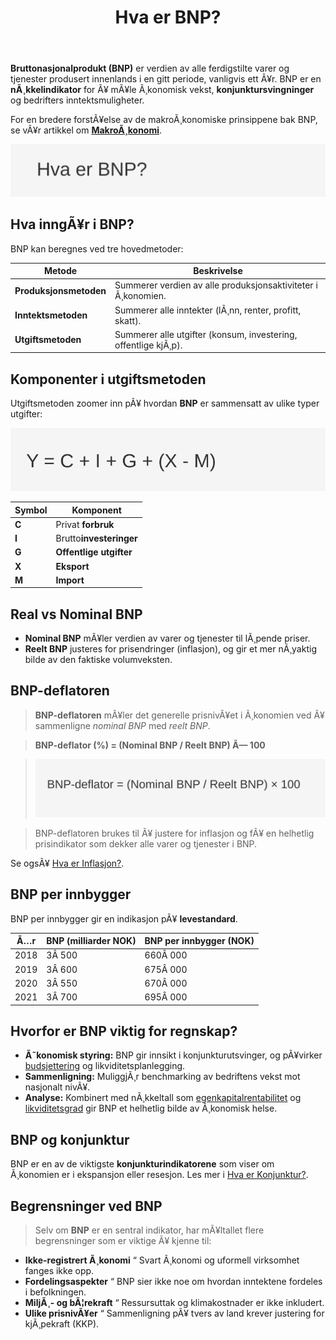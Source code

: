 ﻿---
title: "Hva er BNP?"
meta_title: "Hva er BNP?"
meta_description: '**Bruttonasjonalprodukt (BNP)** er verdien av alle ferdigstilte varer og tjenester produsert innenlands i en gitt periode, vanligvis ett Ã¥r. BNP er en **nÃ¸kke...'
slug: hva-er-bnp
type: blog
layout: pages/single
---

**Bruttonasjonalprodukt (BNP)** er verdien av alle ferdigstilte varer og tjenester produsert innenlands i en gitt periode, vanligvis ett Ã¥r. BNP er en **nÃ¸kkelindikator** for Ã¥ mÃ¥le Ã¸konomisk vekst, **konjunktursvingninger** og bedrifters inntektsmuligheter.

For en bredere forstÃ¥else av de makroÃ¸konomiske prinsippene bak BNP, se vÃ¥r artikkel om **[MakroÃ¸konomi](/blogs/regnskap/makrookonomi "MakroÃ¸konomi: Prinsipper og Betydning for Norsk Regnskap")**.

![Hva er BNP?](hva-er-bnp-image.svg)

## Hva inngÃ¥r i BNP?

BNP kan beregnes ved tre hovedmetoder:

| Metode                | Beskrivelse                                                  |
|-----------------------|--------------------------------------------------------------|
| **Produksjonsmetoden**| Summerer verdien av alle produksjonsaktiviteter i Ã¸konomien. |
| **Inntektsmetoden**   | Summerer alle inntekter (lÃ¸nn, renter, profitt, skatt).      |
| **Utgiftsmetoden**    | Summerer alle utgifter (konsum, investering, offentlige kjÃ¸p).|

## Komponenter i utgiftsmetoden

Utgiftsmetoden zoomer inn pÃ¥ hvordan **BNP** er sammensatt av ulike typer utgifter:

![BNP-formel](bnp-formel.svg)

| Symbol | Komponent                              |
|--------|----------------------------------------|
| **C**  | Privat **forbruk**                    |
| **I**  | Brutto**investeringer**                |
| **G**  | **Offentlige utgifter**                |
| **X**  | **Eksport**                            |
| **M**  | **Import**                            |

## Real vs Nominal BNP

- **Nominal BNP** mÃ¥ler verdien av varer og tjenester til lÃ¸pende priser.
- **Reelt BNP** justeres for prisendringer (inflasjon), og gir et mer nÃ¸yaktig bilde av den faktiske volumveksten.

## BNP-deflatoren

> **BNP-deflatoren** mÃ¥ler det generelle prisnivÃ¥et i Ã¸konomien ved Ã¥ sammenligne *nominal BNP* med *reelt BNP*.

> **BNP-deflator (%) = (Nominal BNP / Reelt BNP) Ã— 100**

> ![BNP-deflator Formel](bnp-deflator-formel.svg)

> BNP-deflatoren brukes til Ã¥ justere for inflasjon og fÃ¥ en helhetlig prisindikator som dekker alle varer og tjenester i BNP.

Se ogsÃ¥ [Hva er Inflasjon?](/blogs/regnskap/hva-er-inflasjon "Hva er Inflasjon? PÃ¥virkning pÃ¥ Regnskap og Ã˜konomisk Planlegging").

## BNP per innbygger

BNP per innbygger gir en indikasjon pÃ¥ **levestandard**.

| Ã…r    | BNP (milliarder NOK) | BNP per innbygger (NOK) |
|-------|----------------------|--------------------------|
| 2018  | 3Â 500                | 660Â 000                  |
| 2019  | 3Â 600                | 675Â 000                  |
| 2020  | 3Â 550                | 670Â 000                  |
| 2021  | 3Â 700                | 695Â 000                  |

## Hvorfor er BNP viktig for regnskap?

- **Ã˜konomisk styring:** BNP gir innsikt i konjunkturutsvinger, og pÃ¥virker [budsjettering](/blogs/regnskap/hva-er-budsjettering "Hva er Budsjettering? Komplett Guide til Budsjettplanlegging og Ã˜konomisk Styring") og likviditetsplanlegging.
- **Sammenligning:** MuliggjÃ¸r benchmarking av bedriftens vekst mot nasjonalt nivÃ¥.
- **Analyse:** Kombinert med nÃ¸kkeltall som [egenkapitalrentabilitet](/blogs/regnskap/hva-er-egenkapitalrentabilitet "Hva er Egenkapitalrentabilitet? Beregning og Analyse") og [likviditetsgrad](/blogs/regnskap/hva-er-likviditetsgrad "Hva er Likviditetsgrad? Analyse av Likviditet") gir BNP et helhetlig bilde av Ã¸konomisk helse.

## BNP og konjunktur

BNP er en av de viktigste **konjunkturindikatorene** som viser om Ã¸konomien er i ekspansjon eller resesjon. Les mer i [Hva er Konjunktur?](/blogs/regnskap/hva-er-konjunktur "Hva er Konjunktur? ForstÃ¥ Ã˜konomiske Sykluser og Regnskapsmessige Konsekvenser").

## Begrensninger ved BNP

> Selv om **BNP** er en sentral indikator, har mÃ¥ltallet flere begrensninger som er viktige Ã¥ kjenne til:

* **Ikke-registrert Ã¸konomi** “ Svart Ã¸konomi og uformell virksomhet fanges ikke opp.
* **Fordelingsaspekter** “ BNP sier ikke noe om hvordan inntektene fordeles i befolkningen.
* **MiljÃ¸- og bÃ¦rekraft** “ Ressursuttak og klimakostnader er ikke inkludert.
* **Ulike prisnivÃ¥er** “ Sammenligning pÃ¥ tvers av land krever justering for kjÃ¸pekraft (KKP).



